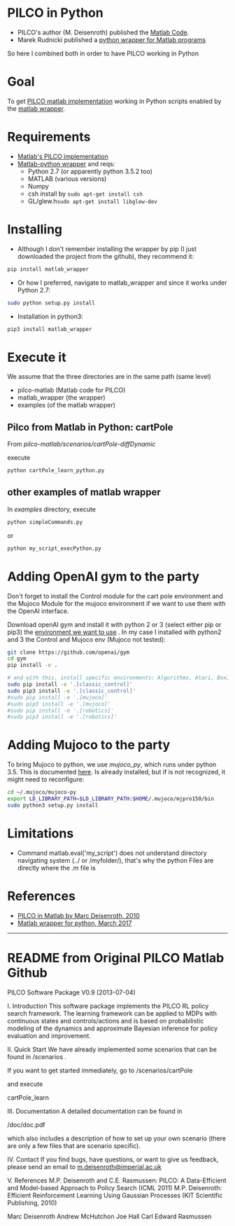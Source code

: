 # PILCO in Python
* PILCO's author (M. Deisenroth) published the [Matlab Code](http://mlg.eng.cam.ac.uk/pilco/).
* Marek Rudnicki published a [python wrapper for Matlab programs](https://zenodo.org/badge/latestdoi/24233/mrkrd/matlab_wrapper)

So here I combined both in order to have PILCO working in Python



# Goal
To get [PILCO matlab implementation](http://mlg.eng.cam.ac.uk/pilco/) working in Python scripts enabled by the [matlab wrapper](https://github.com/mrkrd/matlab_wrapper).


# Requirements

* [Matlab's PILCO implementation](http://mlg.eng.cam.ac.uk/pilco/)
* [Matlab-python wrapper](https://github.com/mrkrd/matlab_wrapper) and reqs:
	* Python 2.7 (or apparently python 3.5.2 too)
	* MATLAB (various versions)
	* Numpy
	* csh  install by ``sudo apt-get install csh``
	* GL/glew.h``sudo apt-get install libglew-dev``



# Installing

* Although I don't remember installing the wrapper by pip (I just downloaded the project from the github), they recommend it:
```sh
pip install matlab_wrapper
```
* Or how I preferred, navigate to matlab_wrapper and since it works under Python 2.7:
```sh
sudo python setup.py install
```
* Installation in python3:
```sh
pip3 install matlab_wrapper
```


# Execute it

We assume that the three directories are in the same path (same level)

* pilco-matlab  		(Matlab code for PILCO)
* matlab_wrapper 		(the wrapper)
* examples			 	  (of the matlab wrapper)



## Pilco from Matlab in Python: cartPole

From  _pilco-matlab/scenarios/cartPole-diffDynamic_

execute
```sh
python cartPole_learn_python.py
```



## other examples of matlab wrapper

In _examples_ directory, execute
```sh
python simpleCommands.py
```
or
```sh
python my_script_execPython.py
```


# Adding OpenAI gym to the party

Don't forget to install the Control module for the cart pole environment and the Mujoco Module for the mujoco environment if we want to use them with the OpenAI interface.

Download openAI gym and install it with python 2 or 3 (select either pip or pip3) the [environment we want to use](https://gym.openai.com/envs/#mujoco) . In my case I installed with python2 and 3 the Control and Mujoco env (Mujoco not tested):
```sh
git clone https://github.com/openai/gym
cd gym
pip install -e .

# and with this, install specific environments: Algorithms, Atari, Box2D, Classic control, MuJoCo, Robotics  , Toy text  ()
sudo pip install -e '.[classic_control]'
sudo pip3 install -e '.[classic_control]'
#sudo pip install -e '.[mujoco]'
#sudo pip3 install -e '.[mujoco]'
#sudo pip install -e '.[robotics]'
#sudo pip3 install -e '.[robotics]'
```

# Adding Mujoco to the party
To bring Mujoco to python, we use *mujoco_py*, which runs under python 3.5. This is documented [here](https://github.com/AdriannaGmz/mujoco_kuka). Is already installed, but if is not recognized, it might need to reconfigure:

```sh
cd ~/.mujoco/mujoco-py
export LD_LIBRARY_PATH=$LD_LIBRARY_PATH:$HOME/.mujoco/mjpro150/bin
sudo python3 setup.py install
```



# Limitations

* Command matlab.eval('my_script') does not understand directory navigating system (../ or /myfolder/), that's why the python Files are directly where the .m file is



# References

* [PILCO in Matlab by Marc Deisenroth, 2010](http://mlg.eng.cam.ac.uk/pilco/)
* [Matlab wrapper for python, March 2017](https://zenodo.org/badge/latestdoi/24233/mrkrd/matlab_wrapper)

---
# README from Original PILCO Matlab Github

PILCO Software Package V0.9 (2013-07-04)

I. Introduction
This software package implements the PILCO RL policy search framework. The learning framework can be applied to MDPs with continuous states and controls/actions and is based on probabilistic modeling of the dynamics and approximate Bayesian inference for policy evaluation and improvement.



II. Quick Start
We have already implemented some scenarios that can be found in
<PILCO-ROOT>/scenarios .

If you want to get started immediately, go to
<PILCO-ROOT>/scenarios/cartPole

and execute

cartPole_learn



III. Documentation
A detailed documentation can be found in

<PILCO-ROOT>/doc/doc.pdf

which also includes a description of how to set up your own scenario (there are only a few files that are scenario specific).



IV. Contact
If you find bugs, have questions, or want to give us feedback, please send an email to
m.deisenroth@imperial.ac.uk


V. References
M.P. Deisenroth and C.E. Rasmussen: PILCO: A Data-Efficient and Model-based Approach to Policy Search (ICML 2011)
M.P. Deisenroth: Efficient Reinforcement Learning Using Gaussian Processes (KIT Scientific Publishing, 2010)



Marc Deisenroth
Andrew McHutchon
Joe Hall
Carl Edward Rasmussen

